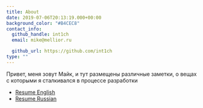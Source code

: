```yaml
---
title: About
date: 2019-07-06T20:13:19.000+00:00
background_color: "#B4CEC8"
contact_info:
  github_handle: int1ch
  email: mike@mellior.ru

  github_url: https://github.com/int1ch
type: ""
---
```


Привет, меня зовут Майк, и тут размещены различные заметки, о вещах с которыми я сталкивался в процессе разработки

- [Resume English](/about/resume/)
- [Resume Russian](/about/resume.ru/)

